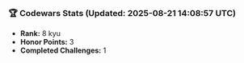 ### 🏆 Codewars Stats (Updated: 2025-08-21 14:08:57 UTC)

- **Rank:** 8 kyu
- **Honor Points:** 3
- **Completed Challenges:** 1
